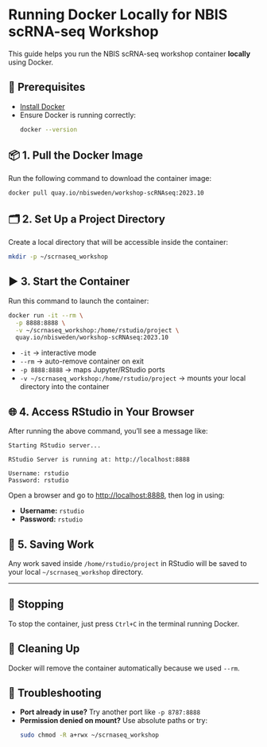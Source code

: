 # Running Docker Locally for NBIS scRNA-seq Workshop

This guide helps you run the NBIS scRNA-seq workshop container **locally** using Docker.

## 🐳 Prerequisites

- [Install Docker](https://docs.docker.com/get-docker/)
- Ensure Docker is running correctly:  
  ```bash
  docker --version
  ```

## 📦 1. Pull the Docker Image

Run the following command to download the container image:

```bash
docker pull quay.io/nbisweden/workshop-scRNAseq:2023.10
```

## 🗂️ 2. Set Up a Project Directory

Create a local directory that will be accessible inside the container:

```bash
mkdir -p ~/scrnaseq_workshop
```

## ▶️ 3. Start the Container

Run this command to launch the container:

```bash
docker run -it --rm \
  -p 8888:8888 \
  -v ~/scrnaseq_workshop:/home/rstudio/project \
  quay.io/nbisweden/workshop-scRNAseq:2023.10
```

- `-it` → interactive mode
- `--rm` → auto-remove container on exit
- `-p 8888:8888` → maps Jupyter/RStudio ports
- `-v ~/scrnaseq_workshop:/home/rstudio/project` → mounts your local directory into the container

## 🌐 4. Access RStudio in Your Browser

After running the above command, you’ll see a message like:

```
Starting RStudio server...

RStudio Server is running at: http://localhost:8888

Username: rstudio
Password: rstudio
```

Open a browser and go to [http://localhost:8888](http://localhost:8888), then log in using:

- **Username:** `rstudio`
- **Password:** `rstudio`

## 💾 5. Saving Work

Any work saved inside `/home/rstudio/project` in RStudio will be saved to your local `~/scrnaseq_workshop` directory.

---

## 🛑 Stopping

To stop the container, just press `Ctrl+C` in the terminal running Docker.

## 🧹 Cleaning Up

Docker will remove the container automatically because we used `--rm`.

## 🐞 Troubleshooting

- **Port already in use?** Try another port like `-p 8787:8888`
- **Permission denied on mount?** Use absolute paths or try:
  ```bash
  sudo chmod -R a+rwx ~/scrnaseq_workshop
  ```
